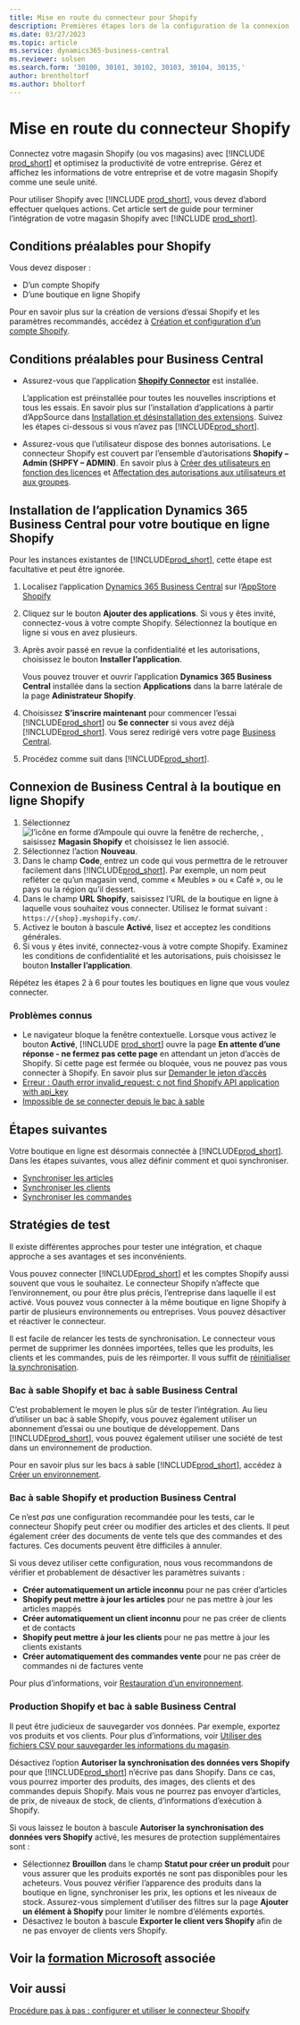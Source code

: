 ```yaml
---
title: Mise en route du connecteur pour Shopify
description: Premières étapes lors de la configuration de la connexion entre Business Central et Shopify
ms.date: 03/27/2023
ms.topic: article
ms.service: dynamics365-business-central
ms.reviewer: solsen
ms.search.form: '30100, 30101, 30102, 30103, 30104, 30135,'
author: brentholtorf
ms.author: bholtorf
---
```


# Mise en route du connecteur Shopify

Connectez votre magasin Shopify (ou vos magasins) avec [!INCLUDE [prod_short](../includes/prod_short.md)] et optimisez la productivité de votre entreprise. Gérez et affichez les informations de votre entreprise et de votre magasin Shopify comme une seule unité.

Pour utiliser Shopify avec [!INCLUDE [prod_short](../includes/prod_short.md)], vous devez d’abord effectuer quelques actions. Cet article sert de guide pour terminer l’intégration de votre magasin Shopify avec [!INCLUDE [prod_short](../includes/prod_short.md)].

## Conditions préalables pour Shopify

Vous devez disposer :

- D’un compte Shopify
- D’une boutique en ligne Shopify

Pour en savoir plus sur la création de versions d’essai Shopify et les paramètres recommandés, accédez à [Création et configuration d’un compte Shopify](shopify-account.md).

## Conditions préalables pour Business Central

- Assurez-vous que l’application **[Shopify Connector](https://go.microsoft.com/fwlink/?linkid=2196238)** est installée.

  L’application est préinstallée pour toutes les nouvelles inscriptions et tous les essais. En savoir plus sur l’installation d’applications à partir d’AppSource dans [Installation et désinstallation des extensions](../ui-extensions-install-uninstall.md#install). Suivez les étapes ci-dessous si vous n’avez pas [!INCLUDE[prod_short](../includes/prod_short.md)].

- Assurez-vous que l’utilisateur dispose des bonnes autorisations. Le connecteur Shopify est couvert par l’ensemble d’autorisations **Shopify – Admin (SHPFY – ADMIN)**. En savoir plus à [Créer des utilisateurs en fonction des licences](../ui-how-users-permissions.md) et [Affectation des autorisations aux utilisateurs et aux groupes](../ui-define-granular-permissions.md).

## Installation de l’application Dynamics 365 Business Central pour votre boutique en ligne Shopify

Pour les instances existantes de [!INCLUDE[prod_short](../includes/prod_short.md)], cette étape est facultative et peut être ignorée.

1. Localisez l’application [Dynamics 365 Business Central](https://apps.shopify.com/dynamics-365-business-central) sur l’[AppStore Shopify](https://apps.shopify.com/)
2. Cliquez sur le bouton **Ajouter des applications**. Si vous y êtes invité, connectez-vous à votre compte Shopify. Sélectionnez la boutique en ligne si vous en avez plusieurs.
3. Après avoir passé en revue la confidentialité et les autorisations, choisissez le bouton **Installer l’application**.

   Vous pouvez trouver et ouvrir l’application **Dynamics 365 Business Central** installée dans la section **Applications** dans la barre latérale de la page **Adinistrateur Shopify**.
4. Choisissez **S’inscrire maintenant** pour commencer l’essai [!INCLUDE[prod_short](../includes/prod_short.md)] ou **Se connecter** si vous avez déjà [!INCLUDE[prod_short](../includes/prod_short.md)]. Vous serez redirigé vers votre page [Business Central](https://businesscentral.dynamics.com).
5. Procédez comme suit dans [!INCLUDE[prod_short](../includes/prod_short.md)].

## Connexion de Business Central à la boutique en ligne Shopify

1. Sélectionnez ![l’icône en forme d’Ampoule qui ouvre la fenêtre de recherche](../media/ui-search/search_small.png "Dites-moi ce que vous voulez faire"), , saisissez **Magasin Shopify** et choisissez le lien associé.
2. Sélectionnez l’action **Nouveau**.  
3. Dans le champ **Code**, entrez un code qui vous permettra de le retrouver facilement dans [!INCLUDE[prod_short](../includes/prod_short.md)]. Par exemple, un nom peut refléter ce qu’un magasin vend, comme « Meubles » ou « Café », ou le pays ou la région qu’il dessert.
4. Dans le champ **URL Shopify**, saisissez l’URL de la boutique en ligne à laquelle vous souhaitez vous connecter. Utilisez le format suivant : `https://{shop}.myshopify.com/`.
5. Activez le bouton à bascule **Activé**, lisez et acceptez les conditions générales.
6. Si vous y êtes invité, connectez-vous à votre compte Shopify. Examinez les conditions de confidentialité et les autorisations, puis choisissez le bouton **Installer l’application**.

Répétez les étapes 2 à 6 pour toutes les boutiques en ligne que vous voulez connecter.

### Problèmes connus

- Le navigateur bloque la fenêtre contextuelle. Lorsque vous activez le bouton **Activé**, [!INCLUDE [prod_short](../includes/prod_short.md)] ouvre la page **En attente d’une réponse - ne fermez pas cette page** en attendant un jeton d’accès de Shopify. Si cette page est fermée ou bloquée, vous ne pouvez pas vous connecter à Shopify. En savoir plus sur [Demander le jeton d’accès](troubleshoot.md#request-the-access-token)
- [Erreur : Oauth error invalid_request: c not find Shopify API application with api_key](troubleshoot.md#error-oauth-error-invalid_request-could-not-find-shopify-api-application-with-api_key)
- [Impossible de se connecter depuis le bac à sable](troubleshoot.md#verify-and-enable-permissions-to-make-http-requests-in-a-non-production-environment)

## Étapes suivantes

Votre boutique en ligne est désormais connectée à [!INCLUDE[prod_short](../includes/prod_short.md)]. Dans les étapes suivantes, vous allez définir comment et quoi synchroniser.

- [Synchroniser les articles](synchronize-items.md)
- [Synchroniser les clients](synchronize-customers.md)
- [Synchroniser les commandes](synchronize-orders.md)

## Stratégies de test

Il existe différentes approches pour tester une intégration, et chaque approche a ses avantages et ses inconvénients.

Vous pouvez connecter [!INCLUDE[prod_short](../includes/prod_short.md)] et les comptes Shopify aussi souvent que vous le souhaitez. Le connecteur Shopify n’affecte que l’environnement, ou pour être plus précis, l’entreprise dans laquelle il est activé. Vous pouvez vous connecter à la même boutique en ligne Shopify à partir de plusieurs environnements ou entreprises. Vous pouvez désactiver et réactiver le connecteur.

Il est facile de relancer les tests de synchronisation. Le connecteur vous permet de supprimer les données importées, telles que les produits, les clients et les commandes, puis de les réimporter. Il vous suffit de [réinitialiser la synchronisation](troubleshoot.md#reset-sync).

### Bac à sable Shopify et bac à sable Business Central

C’est probablement le moyen le plus sûr de tester l’intégration. Au lieu d’utiliser un bac à sable Shopify, vous pouvez également utiliser un abonnement d’essai ou une boutique de développement. Dans [!INCLUDE[prod_short](../includes/prod_short.md)], vous pouvez également utiliser une société de test dans un environnement de production.

Pour en savoir plus sur les bacs à sable [!INCLUDE[prod_short](../includes/prod_short.md)], accédez à [Créer un environnement](/dynamics365/business-central/dev-itpro/administration/tenant-admin-center-environments#create-a-new-environment).

### Bac à sable Shopify et production Business Central

Ce n’est *pas* une configuration recommandée pour les tests, car le connecteur Shopify peut créer ou modifier des articles et des clients. Il peut également créer des documents de vente tels que des commandes et des factures. Ces documents peuvent être difficiles à annuler.
 
Si vous devez utiliser cette configuration, nous vous recommandons de vérifier et probablement de désactiver les paramètres suivants :

* **Créer automatiquement un article inconnu** pour ne pas créer d’articles
* **Shopify peut mettre à jour les articles** pour ne pas mettre à jour les articles mappés
* **Créer automatiquement un client inconnu** pour ne pas créer de clients et de contacts
* **Shopify peut mettre à jour les clients** pour ne pas mettre à jour les clients existants
* **Créer automatiquement des commandes vente** pour ne pas créer de commandes ni de factures vente

Pour plus d’informations, voir [Restauration d’un environnement](/dynamics365/business-central/dev-itpro/administration/tenant-admin-center-backup-restore).

### Production Shopify et bac à sable Business Central

Il peut être judicieux de sauvegarder vos données. Par exemple, exportez vos produits et vos clients. Pour plus d’informations, voir [Utiliser des fichiers CSV pour sauvegarder les informations du magasin](https://help.shopify.com/en/manual/shopify-admin/duplicate-store#using-csv-files-to-back-up-store-information).

Désactivez l’option **Autoriser la synchronisation des données vers Shopify** pour que [!INCLUDE[prod_short](../includes/prod_short.md)] n’écrive pas dans Shopify. Dans ce cas, vous pourrez importer des produits, des images, des clients et des commandes depuis Shopify. Mais vous ne pourrez pas envoyer d’articles, de prix, de niveaux de stock, de clients, d’informations d’exécution à Shopify.

Si vous laissez le bouton à bascule **Autoriser la synchronisation des données vers Shopify** activé, les mesures de protection supplémentaires sont :

*   Sélectionnez **Brouillon** dans le champ **Statut pour créer un produit** pour vous assurer que les produits exportés ne sont pas disponibles pour les acheteurs. Vous pouvez vérifier l’apparence des produits dans la boutique en ligne, synchroniser les prix, les options et les niveaux de stock. Assurez-vous simplement d’utiliser des filtres sur la page  **Ajouter un élément à Shopify** pour limiter le nombre d’éléments exportés.
* Désactivez le bouton à bascule **Exporter le client vers Shopify** afin de ne pas envoyer de clients vers Shopify.

## Voir la [formation Microsoft](/training/paths/use-shopify-connector-dynamics-365-business-central/) associée

## Voir aussi

[Procédure pas à pas : configurer et utiliser le connecteur Shopify](walkthrough-setting-up-and-using-shopify.md)  

